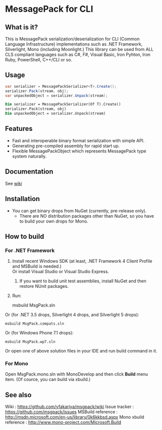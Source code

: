 # MessagePack for CLI

## What is it?

This is MessagePack serialization/deserialization for CLI (Common Language Infrastructure) implementations such as .NET Framework, Silverlight, Mono (including Moonlight.)
This library can be used from ALL CLS compliant languages such as C#, F#, Visual Basic, Iron Pyhton, Iron Ruby, PowerShell, C++/CLI or so.

## Usage

```c#
var serializer = MessagePackSerializer<T>.Create();
serializer.Pack(stream, obj);
var unpackedObject = serializer.Unpack(stream);
```

```vb
Dim serializer = MessagePackSerializer(Of T).Create()
serializer.Pack(stream, obj)
Dim unpackedObject = serializer.Unpack(stream)
```

## Features

* Fast and interoperable binary format serialization with simple API.
* Generating pre-compiled assembly for rapid start up.
* Flexible MessagePackObject which represents MessagePack type system naturally.

## Documentation

See [wiki](https://github.com/msgpack/msgpack-cli/wiki)

## Installation

* You can get binary drops from NuGet (currently, pre-release only).
  * There are NO distribution packages other than NuGet, so you have to build your own drops for Mono.

## How to build

### For .NET Framework

1. Install recent Windows SDK (at least, .NET Framework 4 Client Profile and MSBuild is needed.) <br/>
   Or install Visual Studio or Visual Studio Express.
    1. If you want to build unit test assemblies, install NuGet and then restore NUnit packages.
2. Run:

    msbuild MsgPack.sln

  Or (for .NET 3.5 drops, Silverlight 4 drops, and Silverlight 5 drops):

    msbuild MsgPack.compats.sln

  Or (for Windows Phone 7.1 drops):

    msbuild MsgPack.wp7.sln

Or open one of above solution files in your IDE and run build command in it.

### For Mono

Open MsgPack.mono.sln with MonoDevelop and then click **Build** menu item.
(Of cource, you can build via xbuild.)

## See also

  Wiki                  : https://github.com/yfakariya/msgpack/wiki
  Issue tracker         : https://github.com/msgpack/issues
  MSBuild reference     : http://msdn.microsoft.com/en-us/library/0k6kkbsd.aspx
  Mono xbuild reference : http://www.mono-project.com/Microsoft.Build